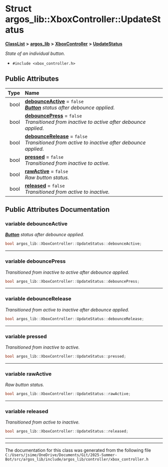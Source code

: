 

# Struct argos\_lib::XboxController::UpdateStatus



[**ClassList**](annotated.md) **>** [**argos\_lib**](namespaceargos__lib.md) **>** [**XboxController**](classargos__lib_1_1_xbox_controller.md) **>** [**UpdateStatus**](structargos__lib_1_1_xbox_controller_1_1_update_status.md)



_State of an individual button._ 

* `#include <xbox_controller.h>`





















## Public Attributes

| Type | Name |
| ---: | :--- |
|  bool | [**debounceActive**](#variable-debounceactive)   = `false`<br>[_**Button**_](classargos__lib_1_1_xbox_controller.md#enum-button) _status after debounce applied._ |
|  bool | [**debouncePress**](#variable-debouncepress)   = `false`<br>_Transitioned from inactive to active after debounce applied._  |
|  bool | [**debounceRelease**](#variable-debouncerelease)   = `false`<br>_Transitioned from active to inactive after debounce applied._  |
|  bool | [**pressed**](#variable-pressed)   = `false`<br>_Transitioned from inactive to active._  |
|  bool | [**rawActive**](#variable-rawactive)   = `false`<br>_Raw button status._  |
|  bool | [**released**](#variable-released)   = `false`<br>_Transitioned from active to inactive._  |












































## Public Attributes Documentation




### variable debounceActive 

[_**Button**_](classargos__lib_1_1_xbox_controller.md#enum-button) _status after debounce applied._
```C++
bool argos_lib::XboxController::UpdateStatus::debounceActive;
```




<hr>



### variable debouncePress 

_Transitioned from inactive to active after debounce applied._ 
```C++
bool argos_lib::XboxController::UpdateStatus::debouncePress;
```




<hr>



### variable debounceRelease 

_Transitioned from active to inactive after debounce applied._ 
```C++
bool argos_lib::XboxController::UpdateStatus::debounceRelease;
```




<hr>



### variable pressed 

_Transitioned from inactive to active._ 
```C++
bool argos_lib::XboxController::UpdateStatus::pressed;
```




<hr>



### variable rawActive 

_Raw button status._ 
```C++
bool argos_lib::XboxController::UpdateStatus::rawActive;
```




<hr>



### variable released 

_Transitioned from active to inactive._ 
```C++
bool argos_lib::XboxController::UpdateStatus::released;
```




<hr>

------------------------------
The documentation for this class was generated from the following file `C:/Users/jsime/OneDrive/Documents/Git/2025-Summer-Bot/src/argos_lib/include/argos_lib/controller/xbox_controller.h`

